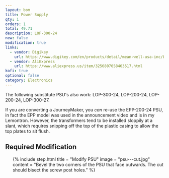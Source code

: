 ```yaml
---
layout: bom
title: Power Supply
qty: 1
orders: 1
total: 49.71
description: LOP-300-24
new: false
modification: true
links:
  - vendor: Digikey
    url: https://www.digikey.com/en/products/detail/mean-well-usa-inc/LOP-300-24/22040910
  - vendor: AliExpress
    url: https://www.aliexpress.us/item/3256807058463517.html
kofi: true
optional: false
category: Electronics
---
```


The following substitute PSU's also work: LOP-300-24, LOP-200-24, LOP-200-24, LOP-300-27.

If you are converting a JourneyMaker, you _can_ re-use the EPP-200-24 PSU, in fact the EPP model was used in the
announcement video and is in my Lemontron. However, the transformers tend to be installed sloppily at a slant, which
requires snipping off the top of the plastic casing to allow the top plates to sit flush.

## Required Modification

<ol class="steps">
    {% include step.html
    title = "Modify PSU"
    image = "psu---cut.jpg"
    content = "Bevel the two corners of the PSU that face outwards. The cut should bisect the screw post holes." %}
</ol>
